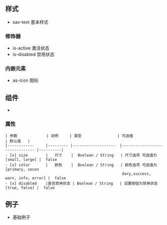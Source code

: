 ## 样式

- sav-text  基本样式

### 修饰器

- is-active  激活状态
- is-disabled  禁用状态

### 内嵌元素

- as-icon  图标

## 组件

- ​

### 属性

```
| 参数             | 说明     | 类型                | 可选值                          | 默认值   |
|------------     |--------- |-------------------  |------------------------------- |----------|
- [x] size        |   尺寸    |  Boolean / String   | 尺寸选项 可选值为 [small, large] |  false
- [x] color       |   颜色    |  Boolean / String   | 颜色选项 可选值为 [primary, secon
                                                    dary,success, warn, info, error] |  false
- [x] disabled    |是否禁用状态 | Boolean / String   | 设置按钮为禁用状态 [true, false] |  false    
```

## 例子

- 基础例子